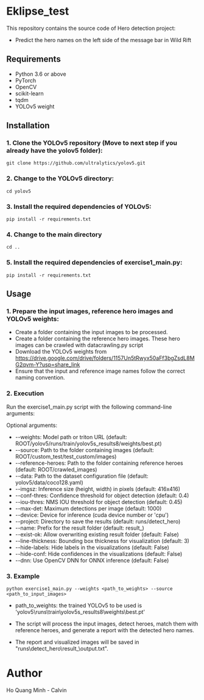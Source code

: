 # Eklipse_test
This repository contains the source code of Hero detection project:
- Predict the hero names on the left side of the message bar in Wild Rift

## Requirements
- Python 3.6 or above
- PyTorch
- OpenCV
- scikit-learn
- tqdm
- YOLOv5 weight

## Installation

### 1. Clone the YOLOv5 repository (Move to next step if you already have the yolov5 folder):

```shell
git clone https://github.com/ultralytics/yolov5.git
```

### 2. Change to the YOLOv5 directory:
```shell
cd yolov5
```
### 3. Install the required dependencies of YOLOv5:
```shell
pip install -r requirements.txt
```
### 4. Change to the main directory
```shell
cd ..
```
### 5. Install the required dependencies of exercise1_main.py:
```shell
pip install -r requirements.txt
```
## Usage

### 1. Prepare the input images, reference hero images and YOLOv5 weights:
- Create a folder containing the input images to be processed.
- Create a folder containing the reference hero images. These hero images can be crawled with datacrawling.py script
- Download the YOLOv5 weights from https://drive.google.com/drive/folders/1157Un5tRwyx50aFf3bgZsdL8MG2qvm-Y?usp=share_link
- Ensure that the input and reference image names follow the correct naming convention.

### 2. Execution
Run the exercise1_main.py script with the following command-line arguments:

Optional arguments:
- --weights: Model path or triton URL (default: ROOT/yolov5/runs/train/yolov5s_results8/weights/best.pt)
- --source: Path to the folder containing images (default: ROOT/custom_test/test_custom/images)
- --reference-heroes: Path to the folder containing reference heroes (default: ROOT/crawled_images)
- --data: Path to the dataset configuration file (default: yolov5/data/coco128.yaml)
- --imgsz: Inference size (height, width) in pixels (default: 416x416)
- --conf-thres: Confidence threshold for object detection (default: 0.4)
- --iou-thres: NMS IOU threshold for object detection (default: 0.45)
- --max-det: Maximum detections per image (default: 1000)
- --device: Device for inference (cuda device number or 'cpu')
- --project: Directory to save the results (default: runs/detect_hero)
- --name: Prefix for the result folder (default: result_)
- --exist-ok: Allow overwriting existing result folder (default: False)
- --line-thickness: Bounding box thickness for visualization (default: 3)
- --hide-labels: Hide labels in the visualizations (default: False)
- --hide-conf: Hide confidences in the visualizations (default: False)
- --dnn: Use OpenCV DNN for ONNX inference (default: False)

### 3. Example

```shell
python exercise1_main.py --weights <path_to_weights> --source <path_to_input_images>
```

- path_to_weights: the trained YOLOv5 to be used is 'yolov5\runs\train\yolov5s_results8\weights\best.pt'

- The script will process the input images, detect heroes, match them with reference heroes, and generate a report with the detected hero names.

- The report and visualized images will be saved in "runs\detect_hero\result_\output.txt".

# Author
Ho Quang Minh - Calvin

